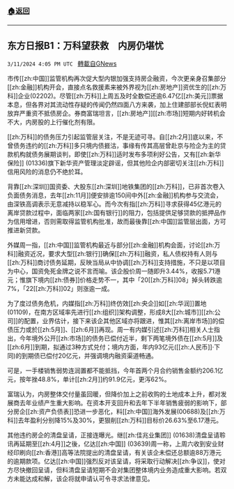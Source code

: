 ###  [:house:返回](README.md)
---


## 东方日报B1：万科望获救　内房仍堪忧
`3/11/2024 4:05 PM UTC ` [轉載自GNews](https://gnews.org/articles/2384898)

市传[[zh:中国]]监管机构再次促大型内银加强支持房企融资，今次更亲身召集部分[[zh:金融]]机构开会，直接点名救援素来被外界视为[[zh:房地产]]资优生的[[zh:万科]]企业(02202)。尽管[[zh:万科]]上周五及时全数偿还逾6.47亿[[zh:美元]]票据本息，但各界对其流动性存疑的传闻仍然四面八方来袭，加上住建部部长倪虹表明放弃严重资不抵债房企。券商富瑞坦言，[[zh:房地产]][[zh:市场]]短期内好转机会不大，内房股的上行催化剂有限。

[[zh:万科]]的债务压力引起监管层关注，不是无迹可寻。自[[zh:2月]]底以来，不曾债务违约的[[zh:万科]]多只境内债捱沽，事缘有传其高层曾赴京与险企为主的贷款机构就债务展期谈判，即使[[zh:万科]]适时发布多项利好公告，又有[[zh:新华保险]] (01336)旗下新华资产管理淡定辟谣，但其他险企内部密切关注[[zh:万科]]信用风险的消息仍不绝於耳。

背靠[[zh:深圳]]国资委、大股东[[zh:深圳]]地铁集团的[[zh:万科]]，已非首次卷入负面债务消息，去年[[zh:11月]]便安排逾150间中外[[zh:金融]]机构参与交流会，由深铁高调表示无意减持以稳军心。而今次有指[[zh:万科]]寻求获得45亿港元的离岸贷款过程中，面临两家[[zh:国有银行]]的阻力，包括提供足够贷款的抵押品作为信用增进，否则需取得监管机构批准，故而最後靠[[zh:中国]]监管层出面，方可推进新贷款。

外媒周一指，[[zh:中国]]监管机构最近与部分[[zh:金融]]机构会面，讨论[[zh:万科]]融资近况，要求大型[[zh:银行]]确保[[zh:万科]]融资，私人债权持有人则与[[zh:万科]]商讨债务延期，反映当局从中协调[[zh:万科]]支持措施，不只是以项目为中心，国资免死金牌之说不言而喻。该企股价周一随即升3.44%，收报5.71港元；惟旗下境内[[zh:债券]]价格走势不一，其中「20[[zh:万科]]08」掉头转跌逾7%，「22[[zh:万科]]02」则涨逾一成。

为了度过债务危机，内媒指[[zh:万科]]终仿效[[zh:央企]]如[[zh:华润]]置地(01109)，在南方区域率先进行[[zh:组织]]架构调整，形成8大[[zh:城市]][[zh:公司]]的配置，业界估计，接下来该企其他区域亦将跟进，惟其[[zh:离岸市场]]的偿债压力或於[[zh:5月]]、[[zh:6月]]再现。周一有内媒引述[[zh:万科]]相关人士指出，今年境外公开[[zh:市场]]的债务已偿付近半，剩下两笔境外债在[[zh:5月]]及[[zh:6月]]到期，拟通过3种方式兑付；境内方面，年内93亿元([[zh:人民币]]‧下同)的到期债已偿付20亿元，并强调境内融资渠道畅通。

可是，一手楼销售弱势连润置都不能抵挡，今年首两个月合约销售金额约206.1亿元，按年挫48.8%，单计[[zh:2月]]约91.9亿元，更泻62%。

富瑞认为，内房整体交付量虽回暖，但降价加上之前收购的土地成本上升，都对发展商去年业绩产生重大影响。在资本开支回升和去年下半年销售疲弱的影响下，部分房企[[zh:资产负债表]]恐进一步恶化，料[[zh:中国]]海外发展(00688)及[[zh:万科]]去年盈利分别降15%及30%，更狠削[[zh:万科]]目标价26.63%至6.17港元。

其他违约房企的清盘呈请，正接连曝光。继[[zh:佳兆业集团]] (01638)清盘呈请聆讯再延期至[[zh:4月]]之後，亿达[[zh:中国]] (03639)周一称，上周六收到安业财经印刷向[[zh:香港]]高等法院提出的清盘呈请，有关该企未偿还总额逾88万港元的逾期款项。亿达[[zh:中国]]强烈反对该呈请，将采取行动解决[[zh:争议]]，使对方尽快撤回呈请，但料清盘呈请短期不会对集团整体境内业务造成重大影响。若双方未能达成和解，该企将就申请认可令寻求法律意见。
